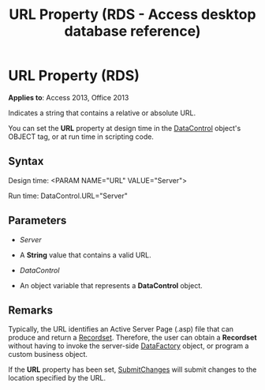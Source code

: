 ﻿---
title: URL Property (RDS - Access desktop database reference)
TOCTitle: URL Property (RDS)
ms:assetid: 722765dc-f89c-0131-73b1-69c56a795546
ms:mtpsurl: https://msdn.microsoft.com/library/JJ249457(v=office.15)
ms:contentKeyID: 48545603
ms.date: 09/18/2015
mtps_version: v=office.15
---

# URL Property (RDS)


**Applies to**: Access 2013, Office 2013



Indicates a string that contains a relative or absolute URL.

You can set the **URL** property at design time in the [DataControl](datacontrol-object-rds.md) object's OBJECT tag, or at run time in scripting code.

## Syntax

Design time: \<PARAM NAME="URL" VALUE="Server"\>

Run time: DataControl.URL="Server"

## Parameters

  - *Server*

  - A **String** value that contains a valid URL.

  - *DataControl*

  - An object variable that represents a **DataControl** object.

## Remarks

Typically, the URL identifies an Active Server Page (.asp) file that can produce and return a [Recordset](recordset-object-ado.md). Therefore, the user can obtain a **Recordset** without having to invoke the server-side [DataFactory](datafactory-object-rdsserver.md) object, or program a custom business object.

If the **URL** property has been set, [SubmitChanges](submitchanges-method-rds.md) will submit changes to the location specified by the URL.

